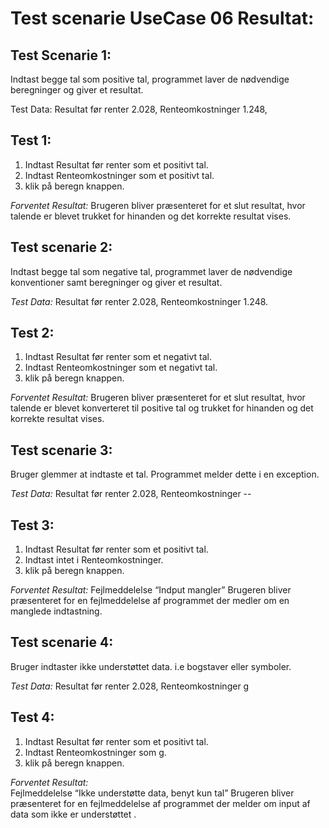 # Test scenarie UseCase 06 Resultat: 
## Test Scenarie 1: 
Indtast begge tal som positive tal, programmet laver de nødvendige beregninger og giver et resultat. 

 Test Data: Resultat før renter 2.028, Renteomkostninger 1.248,

## Test 1:  
1. Indtast Resultat før renter som et positivt tal. 
2. Indtast Renteomkostninger som et positivt tal.  
3. klik på beregn knappen. 

*Forventet Resultat:* 
Brugeren bliver præsenteret for et slut resultat, hvor talende er blevet trukket for hinanden og det korrekte resultat vises. 


## Test scenarie 2: 
Indtast begge tal som negative tal, programmet laver de nødvendige konventioner samt beregninger og giver et resultat. 

*Test Data:* Resultat før renter 2.028, Renteomkostninger 1.248.

## Test 2: 
1. Indtast Resultat før renter som et negativt tal. 
2. Indtast Renteomkostninger som et negativt tal.  
3. klik på beregn knappen. 

*Forventet Resultat:* 
Brugeren bliver præsenteret for et slut resultat, hvor talende er blevet konverteret til positive tal og trukket for hinanden og det korrekte resultat vises. 


## Test scenarie 3: 
Bruger glemmer at indtaste et tal. Programmet melder dette i en exception.  

*Test Data:* Resultat før renter 2.028, Renteomkostninger -- 

## Test 3: 
1. Indtast Resultat før renter som et positivt tal. 
2. Indtast intet i Renteomkostninger.  
3. klik på beregn knappen. 

*Forventet Resultat:* 
Fejlmeddelelse “Indput mangler” 
Brugeren bliver præsenteret for en fejlmeddelelse af programmet der medler om en manglede indtastning. 


## Test scenarie 4: 
Bruger indtaster ikke understøttet data. i.e bogstaver eller symboler. 

*Test Data:* Resultat før renter 2.028, Renteomkostninger g 

## Test 4: 
1. Indtast Resultat før renter som et positivt tal. 
2. Indtast Renteomkostninger som g.  
3. klik på beregn knappen. 

*Forventet Resultat:*  
Fejlmeddelelse “Ikke understøtte data, benyt kun tal” 
Brugeren bliver præsenteret for en fejlmeddelelse af programmet der melder om input af data som ikke er understøttet . 
